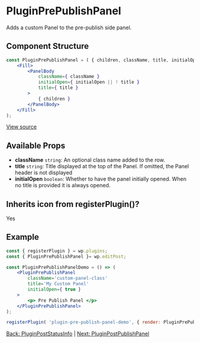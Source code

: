# PluginPrePublishPanel
Adds a custom Panel to the pre-publish side panel.


## Component Structure ##
```jsx
const PluginPrePublishPanel = ( { children, className, title, initialOpen = false } ) => (
	<Fill>
		<PanelBody
			className={ className }
			initialOpen={ initialOpen || ! title }
			title={ title }
		>
			{ children }
		</PanelBody>
	</Fill>
);
```
[View source](https://github.com/WordPress/gutenberg/blob/master/packages/edit-post/src/components/sidebar/plugin-pre-publish-panel/index.js)

## Available Props
* __className__ `string`: An optional class name added to the row.
* __title__ `string`: Title displayed at the top of the Panel. If omitted, the Panel header is not displayed
* __initialOpen__ `boolean`: Whether to have the panel initially opened. When no title is provided it is always opened.

 ## Inherits icon from registerPlugin()?
Yes

## Example
```jsx
const { registerPlugin } = wp.plugins;
const { PluginPrePublishPanel }= wp.editPost;

const PluginPrePublishPanelDemo = () => (
	<PluginPrePublishPanel
		className='custom-panel-class'
		title='My Custom Panel'
		initialOpen={ true }
	>
		<p> Pre Publish Panel </p>
	</PluginPrePublishPanel>
);

registerPlugin( 'plugin-pre-publish-panel-demo', { render: PluginPrePublishPanelDemo } );
```
[Back: PluginPostStatusInfo](./plugin-post-status-info.md) | [Next: PluginPostPublishPanel](./plugin-post-publish-panel.md)
